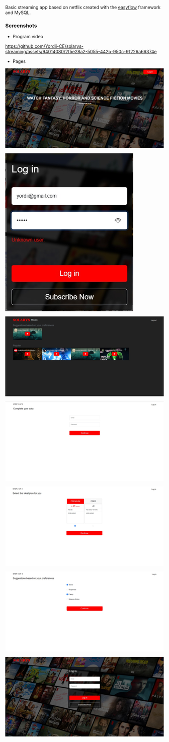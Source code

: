 Basic streaming app based on netflix created with the [easyflow](https://github.com/Yordii-CE/easyflow) framework and MySQL.

### Screenshots

- Program video




https://github.com/Yordii-CE/solarys-streaming/assets/94014080/2f5e28a2-5055-442b-950c-91226a66374e





- Pages

![Descripción de la imagen](/screenshots/page0.jpeg)

![Descripción de la imagen](/screenshots/page1.jpeg)

![Descripción de la imagen](/screenshots/page2.jpeg)

![Descripción de la imagen](/screenshots/page3.jpeg)

![Descripción de la imagen](/screenshots/page4.jpeg)

![Descripción de la imagen](/screenshots/page5.jpeg)

![Descripción de la imagen](/screenshots/page6.jpeg)
